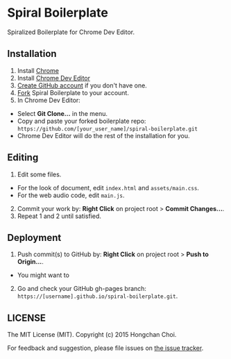 # Spiral Boilerplate

Spiralized Boilerplate for Chrome Dev Editor.


## Installation

1. Install [Chrome](https://www.google.com/intl/en/chrome/browser/desktop/)
2. Install [Chrome Dev Editor](https://chrome.google.com/webstore/detail/chrome-dev-editor-develop/pnoffddplpippgcfjdhbmhkofpnaalpg?hl=en)
3. [Create GitHub account](https://help.github.com/articles/signing-up-for-a-new-github-account/) if you don't have one.
5. [Fork](https://help.github.com/articles/fork-a-repo/) Spiral Boilerplate to your account.
6. In Chrome Dev Editor:
  - Select __Git Clone...__ in the menu.
  - Copy and paste your forked boilerplate repo: `https://github.com/[your_user_name]/spiral-boilerplate.git`
  - Chrome Dev Editor will do the rest of the installation for you.

## Editing

1. Edit some files.
  - For the look of document, edit `index.html` and `assets/main.css`.
  - For the web audio code, edit `main.js`.
2. Commit your work by: __Right Click__ on project root > __Commit Changes...__.
3. Repeat 1 and 2 until satisfied.


## Deployment

1. Push commit(s) to GitHub by: __Right Click__ on project root > __Push to Origin...__.
  - You might want to 
2. Go and check your GitHub gh-pages branch:
  `https://[username].github.io/spiral-boilerplate.git`.


## LICENSE
The MIT License (MIT). Copyright (c) 2015 Hongchan Choi.

For feedback and suggestion, please file issues on [the issue tracker](https://github.com/hoch/spiral-boilerplate/issues).